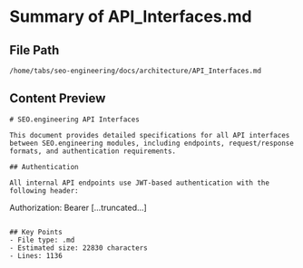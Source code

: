 # Summary of API_Interfaces.md
  
## File Path
`/home/tabs/seo-engineering/docs/architecture/API_Interfaces.md`

## Content Preview
```
# SEO.engineering API Interfaces

This document provides detailed specifications for all API interfaces between SEO.engineering modules, including endpoints, request/response formats, and authentication requirements.

## Authentication

All internal API endpoints use JWT-based authentication with the following header:

```
Authorization: Bearer <token>
[...truncated...]
```

## Key Points
- File type: .md
- Estimated size: 22830 characters
- Lines: 1136
